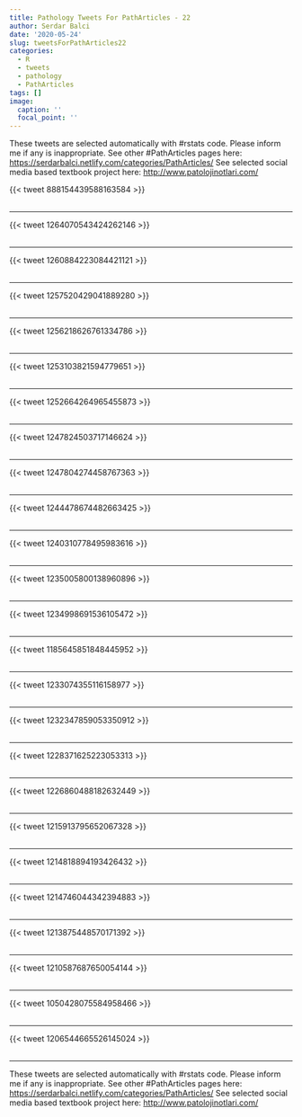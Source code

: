 ```yaml
---
title: Pathology Tweets For PathArticles - 22
author: Serdar Balci
date: '2020-05-24'
slug: tweetsForPathArticles22
categories:
  - R
  - tweets
  - pathology
  - PathArticles
tags: []
image:
  caption: ''
  focal_point: ''
---
```



These tweets are selected automatically with #rstats code. Please inform me if any is inappropriate.
See other #PathArticles pages here: https://serdarbalci.netlify.com/categories/PathArticles/ 
See selected social media based textbook project here: http://www.patolojinotlari.com/

{{< tweet 888154439588163584 >}}
<br>
<br>
<hr>
{{< tweet 1264070543424262146 >}}
<br>
<br>
<hr>
{{< tweet 1260884223084421121 >}}
<br>
<br>
<hr>
{{< tweet 1257520429041889280 >}}
<br>
<br>
<hr>
{{< tweet 1256218626761334786 >}}
<br>
<br>
<hr>
{{< tweet 1253103821594779651 >}}
<br>
<br>
<hr>
{{< tweet 1252664264965455873 >}}
<br>
<br>
<hr>
{{< tweet 1247824503717146624 >}}
<br>
<br>
<hr>
{{< tweet 1247804274458767363 >}}
<br>
<br>
<hr>
{{< tweet 1244478674482663425 >}}
<br>
<br>
<hr>
{{< tweet 1240310778495983616 >}}
<br>
<br>
<hr>
{{< tweet 1235005800138960896 >}}
<br>
<br>
<hr>
{{< tweet 1234998691536105472 >}}
<br>
<br>
<hr>
{{< tweet 1185645851848445952 >}}
<br>
<br>
<hr>
{{< tweet 1233074355116158977 >}}
<br>
<br>
<hr>
{{< tweet 1232347859053350912 >}}
<br>
<br>
<hr>
{{< tweet 1228371625223053313 >}}
<br>
<br>
<hr>
{{< tweet 1226860488182632449 >}}
<br>
<br>
<hr>
{{< tweet 1215913795652067328 >}}
<br>
<br>
<hr>
{{< tweet 1214818894193426432 >}}
<br>
<br>
<hr>
{{< tweet 1214746044342394883 >}}
<br>
<br>
<hr>
{{< tweet 1213875448570171392 >}}
<br>
<br>
<hr>
{{< tweet 1210587687650054144 >}}
<br>
<br>
<hr>
{{< tweet 1050428075584958466 >}}
<br>
<br>
<hr>
{{< tweet 1206544665526145024 >}}
<br>
<br>
<hr>


These tweets are selected automatically with #rstats code. Please inform me if any is inappropriate.
See other #PathArticles pages here: https://serdarbalci.netlify.com/categories/PathArticles/ 
See selected social media based textbook project here: http://www.patolojinotlari.com/
